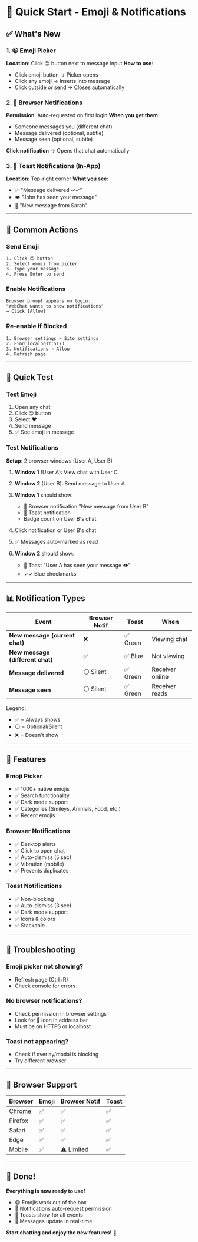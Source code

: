 # 🚀 Quick Start - Emoji & Notifications

## ✅ What's New

### 1. 😀 Emoji Picker
**Location**: Click 😊 button next to message input
**How to use**: 
- Click emoji button → Picker opens
- Click any emoji → Inserts into message
- Click outside or send → Closes automatically

### 2. 🔔 Browser Notifications  
**Permission**: Auto-requested on first login
**When you get them**:
- Someone messages you (different chat)
- Message delivered (optional, subtle)
- Message seen (optional, subtle)

**Click notification** → Opens that chat automatically

### 3. 🍞 Toast Notifications (In-App)
**Location**: Top-right corner
**What you see**:
- ✅ "Message delivered ✓✓"
- 👁️ "John has seen your message"
- 💬 "New message from Sarah"

---

## 🎯 Common Actions

### Send Emoji
```
1. Click 😊 button
2. Select emoji from picker
3. Type your message
4. Press Enter to send
```

### Enable Notifications
```
Browser prompt appears on login:
"WebChat wants to show notifications"
→ Click [Allow]
```

### Re-enable if Blocked
```
1. Browser settings → Site settings
2. Find localhost:5173
3. Notifications → Allow
4. Refresh page
```

---

## 🧪 Quick Test

### Test Emoji
1. Open any chat
2. Click 😊 button
3. Select ❤️
4. Send message
5. ✅ See emoji in message

### Test Notifications
**Setup**: 2 browser windows (User A, User B)

1. **Window 1** (User A): View chat with User C
2. **Window 2** (User B): Send message to User A
3. **Window 1** should show:
   - 🔔 Browser notification "New message from User B"
   - 🍞 Toast notification
   - Badge count on User B's chat

4. Click notification or User B's chat
5. ✅ Messages auto-marked as read
6. **Window 2** should show:
   - 🍞 Toast "User A has seen your message 👁️"
   - ✓✓ Blue checkmarks

---

## 📊 Notification Types

| Event | Browser Notif | Toast | When |
|-------|---------------|-------|------|
| **New message (current chat)** | ❌ | ✅ Green | Viewing chat |
| **New message (different chat)** | ✅ | ✅ Blue | Not viewing |
| **Message delivered** | ⚪ Silent | ✅ Green | Receiver online |
| **Message seen** | ⚪ Silent | ✅ Green | Receiver reads |

Legend:
- ✅ = Always shows
- ⚪ = Optional/Silent
- ❌ = Doesn't show

---

## 🎨 Features

### Emoji Picker
- ✅ 1000+ native emojis
- ✅ Search functionality
- ✅ Dark mode support
- ✅ Categories (Smileys, Animals, Food, etc.)
- ✅ Recent emojis

### Browser Notifications
- ✅ Desktop alerts
- ✅ Click to open chat
- ✅ Auto-dismiss (5 sec)
- ✅ Vibration (mobile)
- ✅ Prevents duplicates

### Toast Notifications
- ✅ Non-blocking
- ✅ Auto-dismiss (3 sec)
- ✅ Dark mode support
- ✅ Icons & colors
- ✅ Stackable

---

## 🐛 Troubleshooting

### Emoji picker not showing?
- Refresh page (Ctrl+R)
- Check console for errors

### No browser notifications?
- Check permission in browser settings
- Look for 🔔 icon in address bar
- Must be on HTTPS or localhost

### Toast not appearing?
- Check if overlay/modal is blocking
- Try different browser

---

## 📱 Browser Support

| Browser | Emoji | Browser Notif | Toast |
|---------|-------|---------------|-------|
| Chrome | ✅ | ✅ | ✅ |
| Firefox | ✅ | ✅ | ✅ |
| Safari | ✅ | ✅ | ✅ |
| Edge | ✅ | ✅ | ✅ |
| Mobile | ✅ | ⚠️ Limited | ✅ |

---

## 🎉 Done!

**Everything is now ready to use!**

- 😀 Emojis work out of the box
- 🔔 Notifications auto-request permission
- 🍞 Toasts show for all events
- 💬 Messages update in real-time

**Start chatting and enjoy the new features!** 🚀
